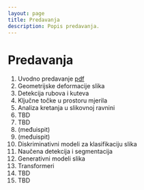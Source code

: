 ```yaml
---
layout: page
title: Predavanja
description: Popis predavanja.
---
```


# Predavanja
1. Uvodno predavanje [pdf](http://www.zemris.fer.hr/~ssegvic/vision/cv_intro.pdf)
2. Geometrijske deformacije slika 
3. Detekcija rubova i kuteva
4. Ključne točke u prostoru mjerila
5. Analiza kretanja u slikovnoj ravnini
6. TBD
7. TBD
8. (međuispit)
9. (međuispit)
10. Diskriminativni modeli za klasifikaciju slika
11. Naučena detekcija i segmentacija
12. Generativni modeli slika
13. Transformeri
14. TBD
15. TBD
